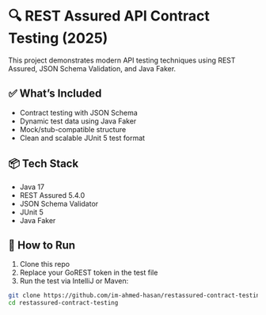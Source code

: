 # 🔍 REST Assured API Contract Testing (2025)

This project demonstrates modern API testing techniques using REST Assured, JSON Schema Validation, and Java Faker.

## ✅ What’s Included

- Contract testing with JSON Schema
- Dynamic test data using Java Faker
- Mock/stub-compatible structure
- Clean and scalable JUnit 5 test format

## 📦 Tech Stack

- Java 17
- REST Assured 5.4.0
- JSON Schema Validator
- JUnit 5
- Java Faker

## 🧪 How to Run

1. Clone this repo  
2. Replace your GoREST token in the test file  
3. Run the test via IntelliJ or Maven:

```bash
git clone https://github.com/im-ahmed-hasan/restassured-contract-testing
cd restassured-contract-testing
